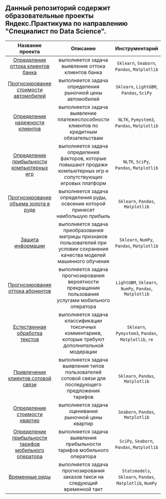 ## Данный репозиторий содержит образовательные проекты Яндекс.Практикума по направлению "Специалист по Data Science".
| Название проекта | Описание | Инструментарий |
| :---------------: | :--------: | :--------------: |
| [Определение оттока клиентов банка](https://github.com/UrmatDzhunkeev/yandex_practicum/tree/master/bank_customer_churn) | выполняется задача выявление оттока клиентов банка | `Sklearn`, `Seaborn`, `Pandas`, `Matplotlib` |
| [Прогнозирование стоимости автомобилей](https://github.com/UrmatDzhunkeev/yandex_practicum/tree/master/automobile_price) | выполняется задача определения рыночной цены автомобилей | `Sklearn`, `LightGBM`, `Pandas`, `SciPy` |
| [Определение надежности клиентов](https://github.com/UrmatDzhunkeev/yandex_practicum/tree/master/credit_approval) | выполняется задача выявление платежеспособности клиентов по кредитным обязательствам | `NLTK`, `Pymystem3`, `Pandas`, `Matplotlib` |
| [Определение прибыльности компьютерных игр](https://github.com/UrmatDzhunkeev/yandex_practicum/tree/master/game_ads) | выполняется задача определения факторов, которые повышают продажи компьютерных игр и сопутствующих игровых платформ | `NLTK`, `SciPy`, `Pandas`, `Matplotlib` |
| [Прогнозирование объема золота в руде](https://github.com/UrmatDzhunkeev/yandex_practicum/tree/master/gold_flotation) | выполняется задача определения руды, освоение которой принесет наибольшую прибыль | `Sklearn`, `Pandas`, `Matplotlib` |
| [Защита информации](https://github.com/UrmatDzhunkeev/yandex_practicum/tree/master/information_security) | выполняется задача преобразования матрицы признаков пользователей при условии сохранения качества моделей машинного обучения | `Sklearn`, `NumPy`, `Pandas`, `Matplotlib` |
| [Прогнозирование оттока абонентов](https://github.com/UrmatDzhunkeev/yandex_practicum/tree/master/mobile_customer_churn) | выполняется задача прогнозирования вероятности прекращения пользования услугами мобильного оператора | `LightGBM`, `Sklearn`, `NumPy`, `Pandas`, `Matplotlib` |
| [Естественная обработка текстов](https://github.com/UrmatDzhunkeev/yandex_practicum/tree/master/natural_language_processing) | выполняется задача классификации токсичных комментариев, которые требуют дополнительной модерации | `Sklearn`, `Pymystem3`, `Pandas`, `Matplotlib`, `re` |
| [Привлечение клиентов сотовой связи](https://github.com/UrmatDzhunkeev/yandex_practicum/tree/master/phone_customer_classification) | выполняется задача выявления типов пользователей сотовой связи для последующего предложения тарифов | `Sklearn`, `Pandas`, `Matplotlib` |
| [Определение стоимости квартир](https://github.com/UrmatDzhunkeev/yandex_practicum/tree/master/real_estate) | выполняется задача оценивания рыночной цены квартир | `Seaborn`, `Pandas`, `Matplotlib` |
| [Определение прибыльности тарифов мобильного оператора](https://github.com/UrmatDzhunkeev/yandex_practicum/tree/master/tariff_comparison) | выполняется задача выявления прибыльности тарифов мобильного оператора | `SciPy`, `Seaborn`, `Pandas`, `Matplotlib` |
| [Временные ряды](https://github.com/UrmatDzhunkeev/yandex_practicum/tree/master/time_series) | выполняется задача прогнозирования заказов такси на следующий временной такт | `Statsmodels`, `Sklearn`, `Pandas`, `Matplotlib`, `NumPy` |

